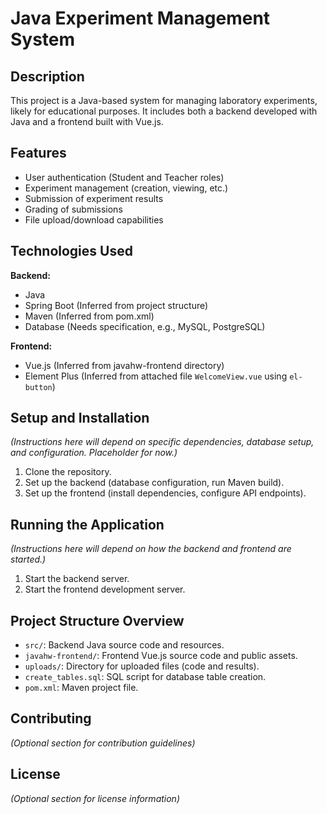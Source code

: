 # Java Experiment Management System

## Description

This project is a Java-based system for managing laboratory experiments, likely for educational purposes. It includes both a backend developed with Java and a frontend built with Vue.js.

## Features

- User authentication (Student and Teacher roles)
- Experiment management (creation, viewing, etc.)
- Submission of experiment results
- Grading of submissions
- File upload/download capabilities

## Technologies Used

**Backend:**

- Java
- Spring Boot (Inferred from project structure)
- Maven (Inferred from pom.xml)
- Database (Needs specification, e.g., MySQL, PostgreSQL)

**Frontend:**

- Vue.js (Inferred from javahw-frontend directory)
- Element Plus (Inferred from attached file `WelcomeView.vue` using `el-button`)

## Setup and Installation

*(Instructions here will depend on specific dependencies, database setup, and configuration. Placeholder for now.)*

1. Clone the repository.
2. Set up the backend (database configuration, run Maven build).
3. Set up the frontend (install dependencies, configure API endpoints).

## Running the Application

*(Instructions here will depend on how the backend and frontend are started.)*

1. Start the backend server.
2. Start the frontend development server.

## Project Structure Overview

- `src/`: Backend Java source code and resources.
- `javahw-frontend/`: Frontend Vue.js source code and public assets.
- `uploads/`: Directory for uploaded files (code and results).
- `create_tables.sql`: SQL script for database table creation.
- `pom.xml`: Maven project file.

## Contributing

*(Optional section for contribution guidelines)*

## License

*(Optional section for license information)*
